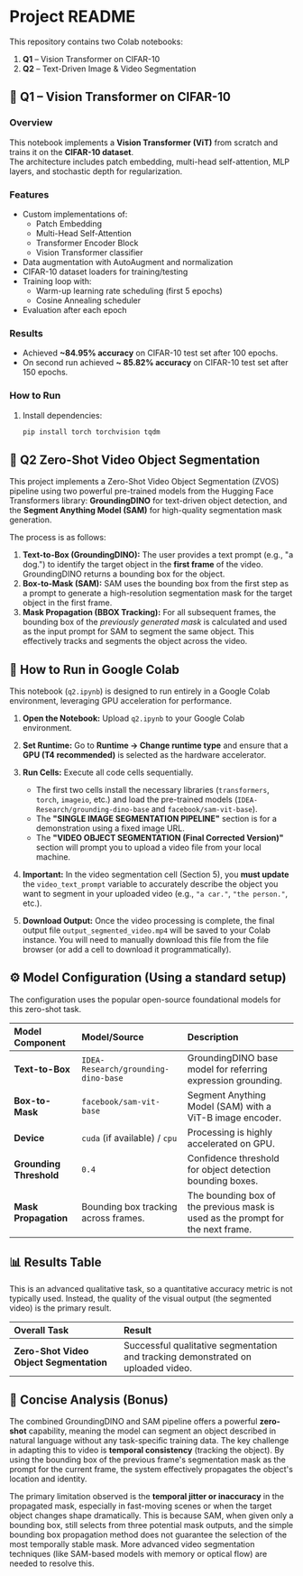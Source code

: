 # Project README

This repository contains two Colab notebooks:
1. **Q1** – Vision Transformer on CIFAR-10  
2. **Q2** – Text-Driven Image & Video Segmentation  

## 📌 Q1 – Vision Transformer on CIFAR-10

### Overview
This notebook implements a **Vision Transformer (ViT)** from scratch and trains it on the **CIFAR-10 dataset**.  
The architecture includes patch embedding, multi-head self-attention, MLP layers, and stochastic depth for regularization.

### Features
- Custom implementations of:
  - Patch Embedding
  - Multi-Head Self-Attention
  - Transformer Encoder Block
  - Vision Transformer classifier
- Data augmentation with AutoAugment and normalization
- CIFAR-10 dataset loaders for training/testing
- Training loop with:
  - Warm-up learning rate scheduling (first 5 epochs)
  - Cosine Annealing scheduler
- Evaluation after each epoch

### Results
- Achieved **~84.95% accuracy** on CIFAR-10 test set after 100 epochs.
- On second run achieved **~ 85.82% accuracy** on CIFAR-10 test set after 150 epochs.

### How to Run
1. Install dependencies:
   ```bash
   pip install torch torchvision tqdm

## 📌 Q2 Zero-Shot Video Object Segmentation

This project implements a Zero-Shot Video Object Segmentation (ZVOS) pipeline using two powerful pre-trained models from the Hugging Face Transformers library: **GroundingDINO** for text-driven object detection, and the **Segment Anything Model (SAM)** for high-quality segmentation mask generation.

The process is as follows:
1.  **Text-to-Box (GroundingDINO):** The user provides a text prompt (e.g., "a dog.") to identify the target object in the **first frame** of the video. GroundingDINO returns a bounding box for the object.
2.  **Box-to-Mask (SAM):** SAM uses the bounding box from the first step as a prompt to generate a high-resolution segmentation mask for the target object in the first frame.
3.  **Mask Propagation (BBOX Tracking):** For all subsequent frames, the bounding box of the *previously generated mask* is calculated and used as the input prompt for SAM to segment the same object. This effectively tracks and segments the object across the video.

## 🚀 How to Run in Google Colab

This notebook (`q2.ipynb`) is designed to run entirely in a Google Colab environment, leveraging GPU acceleration for performance.

1.  **Open the Notebook:** Upload `q2.ipynb` to your Google Colab environment.
2.  **Set Runtime:** Go to **Runtime -> Change runtime type** and ensure that a **GPU (T4 recommended)** is selected as the hardware accelerator.
3.  **Run Cells:** Execute all code cells sequentially.
    * The first two cells install the necessary libraries (`transformers`, `torch`, `imageio`, etc.) and load the pre-trained models (`IDEA-Research/grounding-dino-base` and `facebook/sam-vit-base`).
    * The **"SINGLE IMAGE SEGMENTATION PIPELINE"** section is for a demonstration using a fixed image URL.
    * The **"VIDEO OBJECT SEGMENTATION (Final Corrected Version)"** section will prompt you to upload a video file from your local machine.

4.  **Important:** In the video segmentation cell (Section 5), you **must update** the `video_text_prompt` variable to accurately describe the object you want to segment in your uploaded video (e.g., `"a car."`, `"the person."`, etc.).
5.  **Download Output:** Once the video processing is complete, the final output file `output_segmented_video.mp4` will be saved to your Colab instance. You will need to manually download this file from the file browser (or add a cell to download it programmatically).

## ⚙️ Model Configuration (Using a standard setup)

The configuration uses the popular open-source foundational models for this zero-shot task.

| Model Component | Model/Source | Description |
| :--- | :--- | :--- |
| **Text-to-Box** | `IDEA-Research/grounding-dino-base` | GroundingDINO base model for referring expression grounding. |
| **Box-to-Mask** | `facebook/sam-vit-base` | Segment Anything Model (SAM) with a ViT-B image encoder. |
| **Device** | `cuda` (if available) / `cpu` | Processing is highly accelerated on GPU. |
| **Grounding Threshold** | `0.4` | Confidence threshold for object detection bounding boxes. |
| **Mask Propagation** | Bounding box tracking across frames. | The bounding box of the previous mask is used as the prompt for the next frame. |

## 📊 Results Table

This is an advanced qualitative task, so a quantitative accuracy metric is not typically used. Instead, the quality of the visual output (the segmented video) is the primary result.

| Overall Task | Result |
| :--- | :--- |
| **Zero-Shot Video Object Segmentation** | Successful qualitative segmentation and tracking demonstrated on uploaded video. |

## 📝 Concise Analysis (Bonus)

The combined GroundingDINO and SAM pipeline offers a powerful **zero-shot** capability, meaning the model can segment an object described in natural language without any task-specific training data. The key challenge in adapting this to video is **temporal consistency** (tracking the object). By using the bounding box of the previous frame's segmentation mask as the prompt for the current frame, the system effectively propagates the object's location and identity.

The primary limitation observed is the **temporal jitter or inaccuracy** in the propagated mask, especially in fast-moving scenes or when the target object changes shape dramatically. This is because SAM, when given only a bounding box, still selects from three potential mask outputs, and the simple bounding box propagation method does not guarantee the selection of the most temporally stable mask. More advanced video segmentation techniques (like SAM-based models with memory or optical flow) are needed to resolve this.
